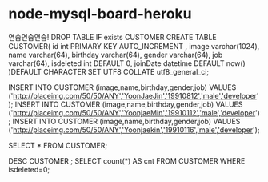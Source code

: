 # node-mysql-board-heroku
연습연습연습!
DROP TABLE IF exists CUSTOMER
 CREATE TABLE CUSTOMER(
	 id int PRIMARY KEY AUTO_INCREMENT ,
	 image varchar(1024),
	 name varchar(64),
	 birthday varchar(64), 
	gender varchar(64),
	 job varchar(64), 
	isdeleted int DEFAULT 0,
	 joinDate datetime DEFAULT now()
 )DEFAULT CHARACTER SET UTF8 COLLATE utf8_general_ci;
 
 INSERT INTO CUSTOMER (image,name,birthday,gender,job) VALUES ('http://placeimg.com/50/50/ANY','YoonJaeJin','19910812','male','developer');
INSERT INTO CUSTOMER (image,name,birthday,gender,job) VALUES ('http://placeimg.com/50/50/ANY','YoonjaeMin','19910112','male','developer');
INSERT INTO CUSTOMER (image,name,birthday,gender,job) VALUES ('http://placeimg.com/50/50/ANY','Yoonjaekin','19910116','male','developer');

SELECT * FROM CUSTOMER;

DESC CUSTOMER ;
SELECT count(*) AS cnt FROM CUSTOMER  WHERE isdeleted=0;
 
 
 
 
